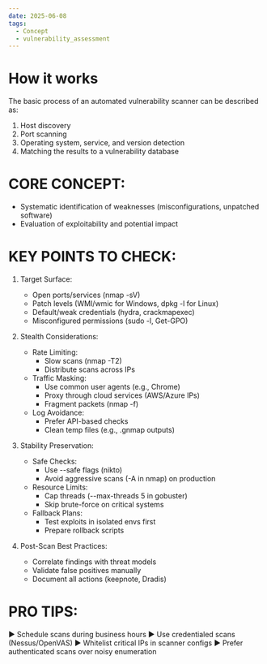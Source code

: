 ```yaml
---
date: 2025-06-08
tags:
  - Concept
  - vulnerability_assessment
---
```


# How it works

The basic process of an automated vulnerability scanner can be described as:

1. Host discovery
2. Port scanning
3. Operating system, service, and version detection
4. Matching the results to a vulnerability database

# CORE CONCEPT:

- Systematic identification of weaknesses (misconfigurations, unpatched software)
- Evaluation of exploitability and potential impact

# KEY POINTS TO CHECK:

1. Target Surface:
   - Open ports/services (nmap -sV)
   - Patch levels (WMI/wmic for Windows, dpkg -l for Linux)
   - Default/weak credentials (hydra, crackmapexec)
   - Misconfigured permissions (sudo -l, Get-GPO)

2. Stealth Considerations:
   * Rate Limiting:
     - Slow scans (nmap -T2)
     - Distribute scans across IPs
   * Traffic Masking:
     - Use common user agents (e.g., Chrome)
     - Proxy through cloud services (AWS/Azure IPs)
     - Fragment packets (nmap -f)
   * Log Avoidance:
     - Prefer API-based checks
     - Clean temp files (e.g., .gnmap outputs)

3. Stability Preservation:
   * Safe Checks:
     - Use --safe flags (nikto)
     - Avoid aggressive scans (-A in nmap) on production
   * Resource Limits:
     - Cap threads (--max-threads 5 in gobuster)
     - Skip brute-force on critical systems
   * Fallback Plans:
     - Test exploits in isolated envs first
     - Prepare rollback scripts

4. Post-Scan Best Practices:
   - Correlate findings with threat models
   - Validate false positives manually
   - Document all actions (keepnote, Dradis)

# PRO TIPS:

▶ Schedule scans during business hours
▶ Use credentialed scans (Nessus/OpenVAS)
▶ Whitelist critical IPs in scanner configs
▶ Prefer authenticated scans over noisy enumeration
